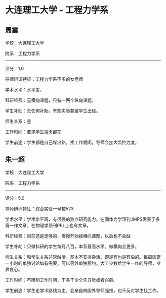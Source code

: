 # 大连理工大学 - 工程力学系

## 周霞

学校：大连理工大学

院系：工程力学系

* * *

评分：1.0

导师辨识特征：工程力学系不多的女老师

学术水平：水平差，

科研经费：无横向课题，只有一两个纵向课题。

学生补助：无任何补助，有些实验甚至学生出钱。

师生关系：差

工作时间：要求学生每天都在

学生前途：学生都是自己谋出路，找工作期间，导师会加大监控力度。

## 朱一超

学校：大连理工大学

院系：工程力学系

* * *

评分：5.0

导师辨识特征：综合实验一号楼523

学术水平：学术水平高，有很强的独立研究能力。在固体力学顶刊JMPS发表了多篇一作文章，在物理学顶刊PRL上也有文章。

科研经费：目前还是足够的，慢慢开始接横向课题，以后也不会缺

学生补助：只做科研的学生每月八百，本系最高水平。做横向会更多。

师生关系：和学生关系非常融洽，基本不安排杂活，即是有也是有偿的。每周固定一小时的单独讨论如有需要，可以另外单独预约。大工少数给学生一作的导师，业界良心。

工作时间：不限制工作时间，干多干少全凭自觉或者兴趣。

学生前途：学生走学术路线为主，会亲自向国外导师强推，也不反对学生找工作。